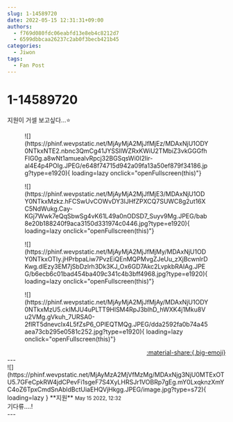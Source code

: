 ```yaml
---
slug: 1-14589720
date: 2022-05-15 12:31:31+09:00
authors:
  - f769d080fdc06eabfd13e8eb4c8212d7
  - 6599dbbcaa26237c2ab0f3becb421b45
categories:
  - Jiwon
tags:
  - Fan Post
---
```


# 1-14589720

<div class="post-container" markdown="1">
<div class="content-container md-sidebar__scrollwrap" markdown="1">

지원이 거셀 보고싶다...⭐️
<figure markdown="1">
![](https://phinf.wevpstatic.net/MjAyMjA2MjJfMjEz/MDAxNjU1ODY0NTkxNTE2.nbnc3QmCg41JYSSllWZRxKWiU2TMbiZ3vkGGGfhFIG0g.a8wNt1amuealvRpcj32BGSqsWi0I2Iir-aI4E4p4POIg.JPEG/e648f74715d942a09fa13a50ef879f34186.jpg?type=e1920){ loading=lazy onclick="openFullscreen(this)"}
</figure>

<figure markdown="1">
![](https://phinf.wevpstatic.net/MjAyMjA2MjJfMjE3/MDAxNjU1ODY0NTkxMzkz.hFCSwUvCOWvDY3lJHfZPXCQ7SUWC8g2ut16XC5NdWukg.Cay-KGj7Wwk7eQqSbwSg4vK61L49a0nODSD7_Suyv9Mg.JPEG/bab8e20b188240f9aca3150d331974c0446.jpg?type=e1920){ loading=lazy onclick="openFullscreen(this)"}
</figure>

<figure markdown="1">
![](https://phinf.wevpstatic.net/MjAyMjA2MjJfMjMy/MDAxNjU1ODY0NTkxOTIy.jHPrbpaLiw7PvzEiQEnMQPMvgZJeUu_zXjBcwnlrDKwg.dlEzy3EM7jSbDzlrh3Dk3KJ_Ox6GD7Akc2LvpkbRAIAg.JPEG/b6ecb6c01bad454ba409c341c4b3bff4968.jpg?type=e1920){ loading=lazy onclick="openFullscreen(this)"}
</figure>

<figure markdown="1">
![](https://phinf.wevpstatic.net/MjAyMjA2MjJfMjAy/MDAxNjU1ODY0NTkxMzU5.ckIMJU4uPLTT9HlSM4RpJ3blhD_hWXK4j1Mku8Vu2VMg.gVkuh_7URSA0-2flRT5dnevclx4L5fZsP6_OPlEQTMQg.JPEG/dda2592fa0b74a45aea73cb295e0581c252.jpg?type=e1920){ loading=lazy onclick="openFullscreen(this)"}
</figure>


</div>
</div>

<div style="text-align: right;" markdown="1">
<a href="https://weverse.io/fromis9/fanpost/1-14589720" style="text-align: right;">:material-share:{.big-emoji}</a>
</div>
---

<div class="comments-container md-sidebar__scrollwrap" markdown="1">
<div class="comment" markdown="1">
<div class='id-container' markdown="1">
![](https://phinf.wevpstatic.net/MjAyMzA2MjVfMzMg/MDAxNjg3NjU0MTExOTU5.7GFeCpkRW4jdCPevFi1sgeF7S4XyLHRSJr1VOBRp7gEg.mY0LxqknzXmYC4oZ6TpxCmdSnAbldBctUiaEHQVjHkgg.JPEG/image.jpg?type=s72){ loading=lazy }
**<span class="artist">지원</span>** <small>May 15 2022, 12:32</small><br>
</div>
<div class='comment-body' markdown="1">
기다류....!
</div>
</div>
</div>
---
